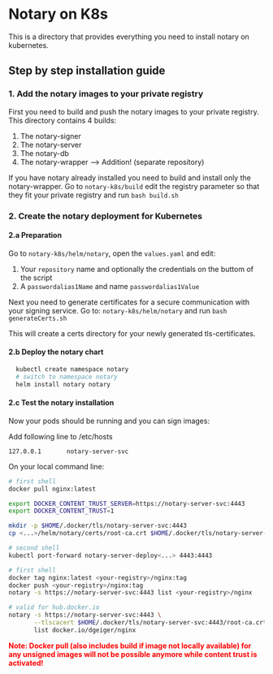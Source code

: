 # Notary on K8s
This is a directory that provides everything you need to install notary on kubernetes.


## Step by step installation guide 
### 1. Add the notary images to your private registry

First you need to build and push the notary images to your private registry.
This directory contains 4 builds:
1. The notary-signer 
2. The notary-server
3. The notary-db
4. The notary-wrapper --> Addition! (separate repository)

If you have notary already installed you need to build and install only the notary-wrapper.
Go to `notary-k8s/build` edit the registry parameter so that they fit your private registry and run `bash build.sh`

### 2. Create the notary deployment for Kubernetes
#### 2.a Preparation
Go to `notary-k8s/helm/notary`, open the `values.yaml` and edit:
1. Your `repository` name and optionally the credentials on the buttom of the script
2. A `passwordalias1Name` and name `passwordalias1Value`

Next you need to generate certificates for a secure communication with your signing service.
Go to:
 `notary-k8s/helm/notary`  and run `bash generateCerts.sh`

This will create a certs directory for your newly generated tls-certificates.

#### 2.b Deploy the notary chart
```bash
  kubectl create namespace notary
  # switch to namespace notary
  helm install notary notary
```

#### 2.c Test the notary installation
Now your pods should be running and you can sign images:  

Add following line to /etc/hosts
```
127.0.0.1	    notary-server-svc
```

On your local command line:

```bash
# first shell
docker pull nginx:latest

export DOCKER_CONTENT_TRUST_SERVER=https://notary-server-svc:4443
export DOCKER_CONTENT_TRUST=1

mkdir -p $HOME/.docker/tls/notary-server-svc:4443
cp <...>/helm/notary/certs/root-ca.crt $HOME/.docker/tls/notary-server-svc:4443/
```

```bash
# second shell
kubectl port-forward notary-server-deploy<...> 4443:4443
```

```bash
# first shell
docker tag nginx:latest <your-registry>/nginx:tag
docker push <your-registry>/nginx:tag
notary -s https://notary-server-svc:4443 list <your-registry>/nginx

# valid for hub.docker.io
notary -s https://notary-server-svc:4443 \
       --tlscacert $HOME/.docker/tls/notary-server-svc:4443/root-ca.crt \
       list docker.io/dgeiger/nginx
```
<span style="color:red">**Note: Docker pull (also includes build if image not locally available) for any unsigned images will not be possible anymore while content trust is activated!**</span>

